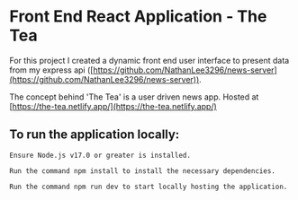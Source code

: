 # Front End React Application - The Tea

For this project I created a dynamic front end user interface to present data from my express api ([https://github.com/NathanLee3296/news-server](https://github.com/NathanLee3296/news-server)).

 The concept behind 'The Tea' is a user driven news app. Hosted at [https://the-tea.netlify.app/](https://the-tea.netlify.app/) 



## To run the application locally:
```
Ensure Node.js v17.0 or greater is installed.

Run the command npm install to install the necessary dependencies.

Run the command npm run dev to start locally hosting the application.

```

